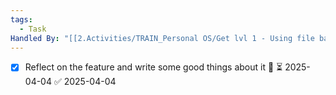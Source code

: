 ```yaml
---
tags:
  - Task
Handled By: "[[2.Activities/TRAIN_Personal OS/Get lvl 1 - Using file backlog 2025-04-04-1115.md|Get lvl 1 - Using file backlog 2025-04-04-1115]]"
---
```





- [x] Reflect on the feature and write some good things about it 🔽 ⏳ 2025-04-04 ✅ 2025-04-04